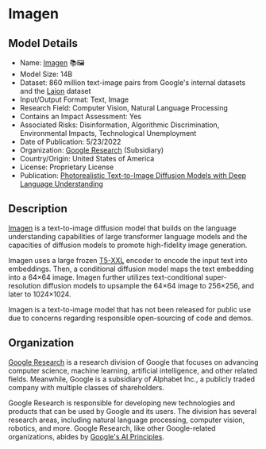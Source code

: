# Imagen

## Model Details

- Name:  [Imagen](https://imagen.research.google/) 📚🖼️
- Model Size: 14B
- Dataset: 860 million text-image pairs from Google's internal datasets and the [Laion](https://huggingface.co/datasets/laion/laion400m) dataset
- Input/Output Format: Text, Image
- Research Field: Computer Vision, Natural Language Processing
- Contains an Impact Assessment: Yes
- Associated Risks: Disinformation, Algorithmic Discrimination, Environmental Impacts, Technological Unemployment
- Date of Publication: 5/23/2022
- Organization: [Google Research](https://research.google/) (Subsidiary)
- Country/Origin: United States of America
- License: Proprietary License
- Publication: [Photorealistic Text-to-Image Diffusion Models with Deep Language Understanding](https://arxiv.org/abs/2205.11487)

## Description

[Imagen](https://imagen.research.google/) is a text-to-image diffusion model that builds on the language understanding capabilities of large transformer language models and the capacities of diffusion models to promote high-fidelity image generation.

Imagen uses a large frozen [T5-XXL](https://huggingface.co/google/t5-efficient-xxl) encoder to encode the input text into embeddings. Then, a conditional diffusion model maps the text embedding into a 64×64 image. Imagen further utilizes text-conditional super-resolution diffusion models to upsample the 64×64 image to 256×256, and later to 1024×1024.

Imagen is a text-to-image model that has not been released for public use due to concerns regarding responsible open-sourcing of code and demos.

## Organization

[Google Research](https://research.google/) is a research division of Google that focuses on advancing computer science, machine learning, artificial intelligence, and other related fields. Meanwhile, Google is a subsidiary of Alphabet Inc., a publicly traded company with multiple classes of shareholders.  
  
Google Research is responsible for developing new technologies and products that can be used by Google and its users. The division has several research areas, including natural language processing, computer vision, robotics, and more. Google Research, like other Google-related organizations, abides by [Google's AI Principles](https://ai.google/responsibility/principles/).
